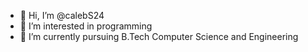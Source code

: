 - 👋 Hi, I’m @calebS24
- 👀 I’m interested in programming  
- 🌱 I’m currently pursuing B.Tech Computer Science and Engineering


